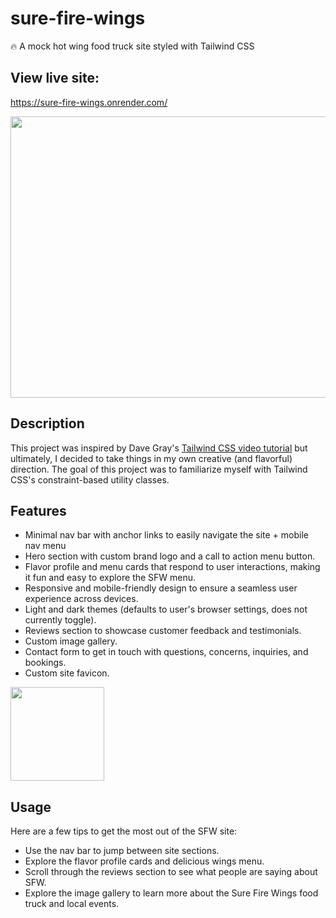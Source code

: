 # sure-fire-wings
🔥 A mock hot wing food truck site styled with Tailwind CSS
<h2>View live site:</h2>
<p><a href="https://sure-fire-wings.onrender.com/">https://sure-fire-wings.onrender.com/</a></p>
<img src="https://github.com/deverestHood/sure-fire-wings/assets/125313227/aac1ed4e-8fb5-44d2-95a3-563df0ca1ea5" width="1000" height="450">

<h2 id="description">Description</h2>
<p>This project was inspired by Dave Gray's <a href="https://www.youtube.com/watch?v=lCxcTsOHrjo&list=PL0Zuz27SZ-6M8znNpim8dRiICRrP5HPft&index=6">Tailwind CSS video tutorial</a> but ultimately, I decided to take things in my own creative (and flavorful) direction.
The goal of this project was to familiarize myself with Tailwind CSS's constraint-based utility classes.</p>

## Features
- Minimal nav bar with anchor links to easily navigate the site + mobile nav menu
- Hero section with custom brand logo and a call to action menu button.
- Flavor profile and menu cards that respond to user interactions, making it fun and easy to explore the SFW menu.
- Responsive and mobile-friendly design to ensure a seamless user experience across devices.
- Light and dark themes (defaults to user's browser settings, does not currently toggle).
- Reviews section to showcase customer feedback and testimonials.
- Custom image gallery.
- Contact form to get in touch with questions, concerns, inquiries, and bookings.
- Custom site favicon.
  
<img src="https://github.com/deverestHood/sure-fire-wings/assets/125313227/d42b380a-b18c-421d-9f78-b18d19cec4a1" width="150" height="150">

## Usage
Here are a few tips to get the most out of the SFW site:
- Use the nav bar to jump between site sections.
- Explore the flavor profile cards and delicious wings menu.
- Scroll through the reviews section to see what people are saying about SFW.
- Explore the image gallery to learn more about the Sure Fire Wings food truck and local events.

